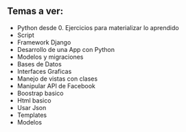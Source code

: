 ## Temas a ver:

  * Python desde 0. Ejercicios para materializar lo aprendido
  * Script
  * Framework Django
  * Desarrollo de una App con Python
  * Modelos y migraciones
  * Bases de Datos
  * Interfaces Graficas
  * Manejo de vistas con clases
  * Manipular API de Facebook
  * Boostrap basico
  * Html basico
  * Usar Json
  * Templates
  * Modelos
